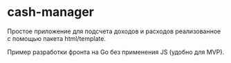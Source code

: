 # cash-manager

Простое приложение для подсчета доходов и расходов реализованное с помощью пакета html/template.

Пример разработки фронта на Go без применения JS (удобно для MVP).